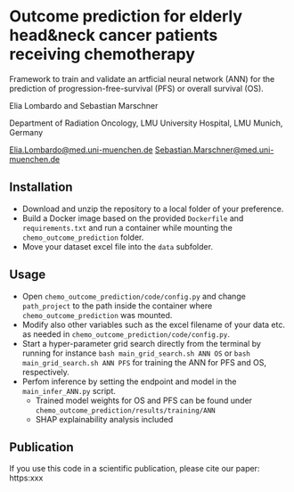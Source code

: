 # Outcome prediction for elderly head&neck cancer patients receiving chemotherapy

Framework to train and validate an artficial neural network (ANN) for the prediction of progression-free-survival (PFS) or overall survival (OS).

Elia Lombardo and Sebastian Marschner

Department of Radiation Oncology, LMU University Hospital, LMU Munich, Germany

[Elia.Lombardo@med.uni-muenchen.de](mailto:Elia.Lombardo@med.uni-muenchen.de)
[Sebastian.Marschner@med.uni-muenchen.de](mailto:Sebastian.Marschner@med.uni-muenchen.de)

## Installation

* Download and unzip the repository to a local folder of your preference.
* Build a Docker image based on the provided `Dockerfile` and `requirements.txt` and run a container while mounting the `chemo_outcome_prediction` folder.
* Move your dataset excel file into the `data` subfolder.

## Usage

* Open `chemo_outcome_prediction/code/config.py` and change `path_project` to the path inside the container where `chemo_outcome_prediction` was mounted.
* Modify also other variables such as the excel filename of your data etc. as needed in `chemo_outcome_prediction/code/config.py`.
* Start a hyper-parameter grid search directly from the terminal by running for instance `bash main_grid_search.sh ANN OS` or `bash main_grid_search.sh ANN PFS` for training the ANN for PFS and OS, respectively.
* Perfom inference by setting the endpoint and model in the `main_infer_ANN.py` script. 
	* Trained model weights for OS and PFS can be found under `chemo_outcome_prediction/results/training/ANN`
	* SHAP explainability analysis included 

## Publication
If you use this code in a scientific publication, please cite our paper: 
https:xxx
